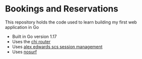 # Bookings and Reservations

This repository holds the code used to learn building my first web application in Go
  
- Built in Go version 1.17
- Uses the [chi router](github.com/go-chi/chi)
- Uses [alex edwards scs session management](github.com/alexedwards/scs)
- Uses [nosurf](github.com/justinas/nosurf)
